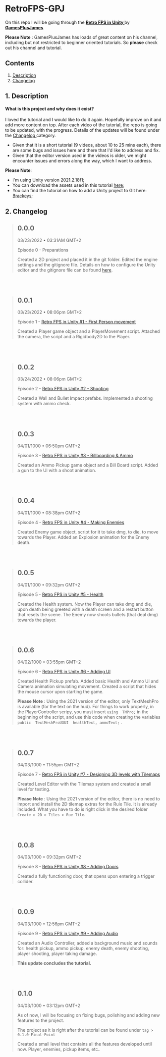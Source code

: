 #  RetroFPS-GPJ
On this repo I will be going through the **[Retro FPS in Unity ](https://youtu.be/Kgjth3nRsFc)** by **[GamesPlusJames](https://www.youtube.com/channel/UCyBsvsU7uiurMiBZIYXvnyg)**. 

**Please Note** :
GamesPlusJames has loads of great content on his channel, including but not restricted to beginner oriented tutorials. So **please** check out his channel and tutorial.




## Contents

1. [ Description ](#description)
2. [ Changelog ](#changelog)

## 1. Description
#### What is this project and why does it exist?

I loved the tutorial and I would like to do it again. Hopefully improve on it and add more content on top. 
After each video of the tutorial, the repo is going to be updated, with the progress. Details of the updates will be found under the [ Changelog ](#changelog) category.
- Given that it is a short tutorial (9 videos, about 10 to 25 mins each), there are some bugs and issues here and there that I'd  like to address and fix. 
- Given that the editor version used in the videos is older, we might encounter issues and errors along the way, which I want to address.

**Please Note**:
- I'm using Unity version 2021.2.18f1;
- You can download the assets used in this tutorial [here](https://www.dropbox.com/s/juihs7yq93x1aon/GPJ_FPS_Assets.zip?dl=0);
- You can find the tutorial on how to add a Unity project to Git here: [Brackeys](https://www.youtube.com/watch?v=qpXxcvS-g3g);

## 2. Changelog




>## 0.0.0
>03/23/2022 • 03:31AM GMT+2
>
> Episode 0 - Preparations
>
>Created a 2D project and placed it in the git folder. Edited the engine settings and the gitignore file.
>Details on how to configure the Unity editor and the gitignore file can be found [here](https://www.youtube.com/watch?v=qpXxcvS-g3g).
>
<br/><br/>

>## 0.0.1
>03/23/2022 • 08:06pm GMT+2
>
>  Episode 1 - [Retro FPS in Unity #1 - First Person movement](https://youtu.be/Kgjth3nRsFc)
>
>Created a Player game object and a PlayerMovement script. 
>Attached the camera, the script and a Rigidbody2D to the Player. 
>
<br/><br/>

>## 0.0.2
>03/24/2022 • 08:06pm GMT+2
>
>  Episode 2 - [Retro FPS in Unity #2 - Shooting ](https://youtu.be/4H6-obIxnjg)
>
>Created a Wall and Bullet Impact prefabs. 
>Implemented a shooting system with ammo check. 
>
<br/><br/>

>## 0.0.3
>04/01/1000 • 06:50pm GMT+2
>
>  Episode 3 - [Retro FPS in Unity #3 - Billboarding & Ammo ](https://youtu.be/oY0p3QqpkBg)
>
>Created an Ammo Pickup game object and a Bill Board script. 
>Added a gun to the UI with a shoot animation. 
>
<br/><br/>

>## 0.0.4
>04/01/1000 • 08:38pm GMT+2
>
>  Episode 4 - [Retro FPS in Unity #4 - Making Enemies ](https://youtu.be/ntDhEmd8kCQ)
>
>Created Enemy game object, script for it to take dmg, to die, to move towards the Player. 
>Added an Explosion animation for the Enemy death. 
>
<br/><br/>

>## 0.0.5
>04/01/1000 • 09:32pm GMT+2
>
>  Episode 5 - [Retro FPS in Unity #5 - Health ](https://youtu.be/ohLbQb2iTpk)
>
>Created the Health system. Now the Player can take dmg and die, upon death being greeted with a death screen and a restart button that resets the scene. 
>The Enemy now shoots bullets (that deal dmg) towards the player. 
>
<br/><br/>

>## 0.0.6
>04/02/1000 • 03:55pm GMT+2
>
>  Episode 6 - [Retro FPS in Unity #6 - Adding UI ](https://youtu.be/qcjPANvdIwg)
>
>Created Health Pickup prefab. Added basic Health and Ammo UI and Camera animation simulating movement.
>Created a script that hides the mouse cursor upon starting the game.
>
>**Please Note** : Using the 2021 version of the editor, only TextMeshPro is available (for the text on the hud).
>For things to work properly, in the PlayerController scripy, you must insert `using  TMPro;` in the beginning of the script, and use this code when creating the variables `public  TextMeshProUGUI  healthText, ammoText;` .
>
<br/><br/>
>## 0.0.7
>04/03/1000 • 11:55pm GMT+2
>
>  Episode 7 - [Retro FPS in Unity #7 - Designing 3D levels with Tilemaps](https://youtu.be/MCRgJIU54pc)
>
>Created Level Editor with the Tilemap system and created a small level for testing.
>
>**Please Note** : Using the 2021 version of the editor, there is no need to import and install the 2D tilemap extras for the Rule Tile. It is already included. 
>What you have to do is right click in the desired folder `Create > 2D > Tiles > Rue Tile`.
>
<br/><br/>

>## 0.0.8
>04/03/1000 • 09:32pm GMT+2
>
>  Episode 8 - [Retro FPS in Unity #8 - Adding Doors](https://youtu.be/upFezlgKQbQ)
>
>Created a fully functioning door, that opens upon entering a trigger collider.
>
<br/><br/>

>## 0.0.9
>04/03/1000 • 12:56pm GMT+2
>
>  Episode 9 - [Retro FPS in Unity #9 - Adding Audio](https://youtu.be/9trRPDXfLDA)
>
>Created an Audio Controller, added a background music and sounds for: health pickup, ammo pickup, enemy death, enemy shooting, player shooting, player taking damage.
> 
>**This update concludes the tutorial.**
>
<br/><br/>

>## 0.1.0
>04/03/1000 • 03:12pm GMT+2
>
>As of now, I will be focusing on fixing bugs, polishing and adding new features to the project. 
>
>The project as it is right after the tutorial can be found under `tag > 0.1.0-Final-Point`
>
>Created a small level that contains all the features developed until now. Player, enemies, pickup items, etc.. 
>
<br/><br/>
